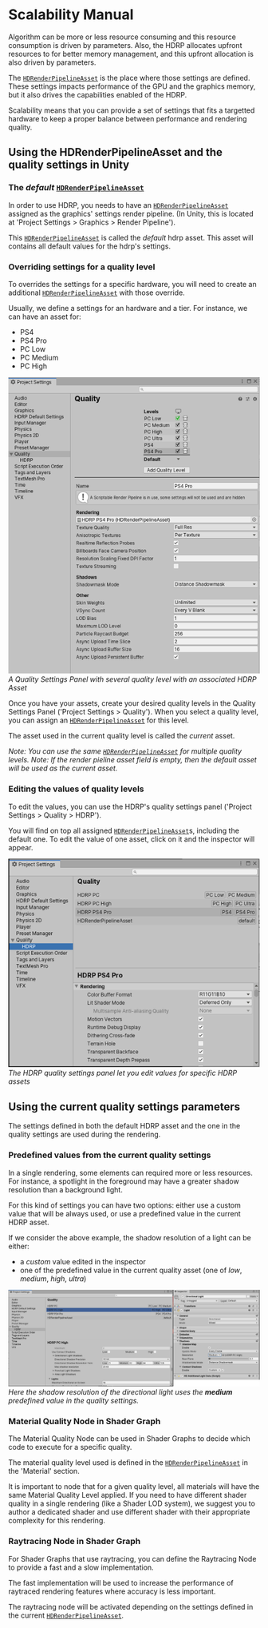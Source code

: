 # Scalability Manual

Algorithm can be more or less resource consuming and this resource consumption is driven by parameters.
Also, the HDRP allocates upfront resources to for better memory management, and this upfront allocation is also driven by parameters.

The [`HDRenderPipelineAsset`] is the place where those settings are defined. These settings impacts performance of the GPU and the graphics memory, but it also drives the capabilities enabled of the HDRP.

Scalability means that you can provide a set of settings that fits a targetted hardware to keep a proper balance between performance and rendering quality.

## Using the HDRenderPipelineAsset and the quality settings in Unity

### The _default_ [`HDRenderPipelineAsset`]

In order to use HDRP, you needs to have an [`HDRenderPipelineAsset`] assigned as the graphics' settings render pipeline. (In Unity, this is located at 'Project Settings > Graphics > Render Pipeline').

This [`HDRenderPipelineAsset`] is called the _default_ hdrp asset. This asset will contains all default values for the hdrp's settings.

### Overriding settings for a quality level

To overrides the settings for a specific hardware, you will need to create an additional [`HDRenderPipelineAsset`] with those override.

Usually, we define a settings for an hardware and a tier. For instance, we can have an asset for:
- PS4
- PS4 Pro
- PC Low
- PC Medium
- PC High

![Quality Settings Panel](images/QualitySettingsPanel.png)
_A Quality Settings Panel with several quality level with an associated HDRP Asset_

Once you have your assets, create your desired quality levels in the Quality Settings Panel ('Project Settings > Quality').
When you select a quality level, you can assign an [`HDRenderPipelineAsset`] for this level.

The asset used in the current quality level is called the _current_ asset.

_Note: You can use the same [`HDRenderPipelineAsset`] for multiple quality levels._
_Note: If the render pieline asset field is empty, then the default asset will be used as the current asset._

### Editing the values of quality levels

To edit the values, you can use the HDRP's quality settings panel ('Project Settings > Quality > HDRP').

You will find on top all assigned [`HDRenderPipelineAsset`]s, including the default one.
To edit the value of one asset, click on it and the inspector will appear.

![HDRP Quality Settings Panel](images/HDRPQualitySettingsPanel.png)
_The HDRP quality settings panel let you edit values for specific HDRP assets_

## Using the current quality settings parameters

The settings defined in both the default HDRP asset and the one in the quality settings are used during the rendering.

### Predefined values from the current quality settings

In a single rendering, some elements can required more or less resources.
For instance, a spotlight in the foreground may have a greater shadow resolution than a background light.

For this kind of settings you can have two options: either use a custom value that will be always used, or use a predefined value in the current HDRP asset.

If we consider the above example, the shadow resolution of a light can be either:
- a _custom_ value edited in the inspector
- one of the predefined value in the current quality asset (one of _low_, _medium_, _high_, _ultra_)

![Shadow Resolution Scalability](images/ShadowResolutionScalability.png)
_Here the shadow resolution of the directional light uses the **medium** predefined value in the quality settings._

### Material Quality Node in Shader Graph

The Material Quality Node can be used in Shader Graphs to decide which code to execute for a specific quality.

The material quality level used is defined in the [`HDRenderPipelineAsset`] in the 'Material' section.

It is important to node that for a given quality level, all materials will have the same Material Quality Level applied. If you need to have different shader quality in a single rendering (like a Shader LOD system), we suggest you to author a dedicated shader and use different shader with their appropriate complexity for this rendering.

### Raytracing Node in Shader Graph

For Shader Graphs that use raytracing, you can define the Raytracing Node to provide a fast and a slow implementation.

The fast implementation will be used to increase the performance of raytraced rendering features where accuracy is less important.

The raytracing node will be activated depending on the settings defined in the current [`HDRenderPipelineAsset`].

[`HDRenderPipelineAsset`]: ../api/UnityEngine.Rendering.HighDefinition.HDRenderPipelineAsset.html
[Material Quality Node]: Material-Quality-Node
[Raytracing Node]: Raytracing-Node